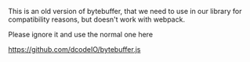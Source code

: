 This is an old version of bytebuffer, that we need to use in our library for compatibility reasons, but doesn't work with webpack.

Please ignore it and use the normal one here

https://github.com/dcodeIO/bytebuffer.js
